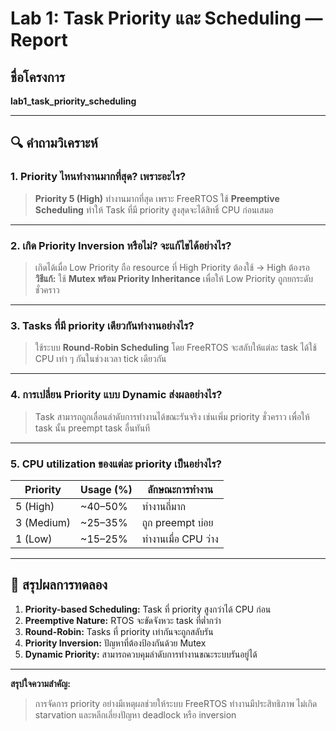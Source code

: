 # Lab 1: Task Priority และ Scheduling — Report

## ชื่อโครงการ
**lab1_task_priority_scheduling**

---

## 🔍 คำถามวิเคราะห์

### 1. Priority ไหนทำงานมากที่สุด? เพราะอะไร?
> **Priority 5 (High)** ทำงานมากที่สุด เพราะ FreeRTOS ใช้ **Preemptive Scheduling** ทำให้ Task ที่มี priority สูงสุดจะได้สิทธิ์ CPU ก่อนเสมอ

---

### 2. เกิด Priority Inversion หรือไม่? จะแก้ไขได้อย่างไร?
> เกิดได้เมื่อ Low Priority ถือ resource ที่ High Priority ต้องใช้ → High ต้องรอ  
> **วิธีแก้:** ใช้ **Mutex พร้อม Priority Inheritance** เพื่อให้ Low Priority ถูกยกระดับชั่วคราว

---

### 3. Tasks ที่มี priority เดียวกันทำงานอย่างไร?
> ใช้ระบบ **Round-Robin Scheduling** โดย FreeRTOS จะสลับให้แต่ละ task ได้ใช้ CPU เท่า ๆ กันในช่วงเวลา tick เดียวกัน

---

### 4. การเปลี่ยน Priority แบบ Dynamic ส่งผลอย่างไร?
> Task สามารถถูกเลื่อนลำดับการทำงานได้ขณะรันจริง เช่นเพิ่ม priority ชั่วคราว เพื่อให้ task นั้น preempt task อื่นทันที

---

### 5. CPU utilization ของแต่ละ priority เป็นอย่างไร?
| Priority | Usage (%) | ลักษณะการทำงาน |
|-----------|------------|----------------|
| 5 (High) | ~40–50% | ทำงานถี่มาก |
| 3 (Medium) | ~25–35% | ถูก preempt บ่อย |
| 1 (Low) | ~15–25% | ทำงานเมื่อ CPU ว่าง |

---

## 🧠 สรุปผลการทดลอง

1. **Priority-based Scheduling:** Task ที่ priority สูงกว่าได้ CPU ก่อน  
2. **Preemptive Nature:** RTOS จะขัดจังหวะ task ที่ต่ำกว่า  
3. **Round-Robin:** Tasks ที่ priority เท่ากันจะถูกสลับรัน  
4. **Priority Inversion:** ปัญหาที่ต้องป้องกันด้วย Mutex  
5. **Dynamic Priority:** สามารถควบคุมลำดับการทำงานขณะระบบรันอยู่ได้

---

**สรุปใจความสำคัญ:**  
> การจัดการ priority อย่างมีเหตุผลช่วยให้ระบบ FreeRTOS ทำงานมีประสิทธิภาพ ไม่เกิด starvation และหลีกเลี่ยงปัญหา deadlock หรือ inversion

